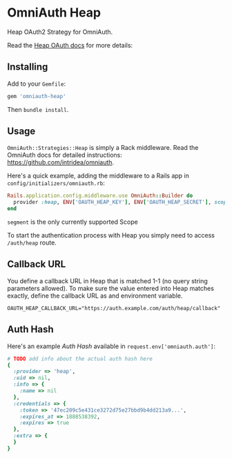 # OmniAuth Heap

Heap OAuth2 Strategy for OmniAuth.

Read the [Heap OAuth docs](https://github.com/heap/heap-partner-api-reference) for more details:

## Installing

Add to your `Gemfile`:

```ruby
gem 'omniauth-heap'
```

Then `bundle install`.

## Usage

`OmniAuth::Strategies::Heap` is simply a Rack middleware. Read the OmniAuth docs for detailed instructions: https://github.com/intridea/omniauth.

Here's a quick example, adding the middleware to a Rails app in `config/initializers/omniauth.rb`:

```ruby
Rails.application.config.middleware.use OmniAuth::Builder do
  provider :heap, ENV['OAUTH_HEAP_KEY'], ENV['OAUTH_HEAP_SECRET'], scope: 'segment'
end
```

`segment` is the only currently supported Scope

To start the authentication process with Heap you simply need to access `/auth/heap` route.

## Callback URL

You define a callback URL in Heap that is matched 1-1 (no query string parameters allowed).
To make sure the value entered into Heap matches exactly, define the callback URL as and environment variable.

```
OAUTH_HEAP_CALLBACK_URL="https://auth.example.com/auth/heap/callback"
```

## Auth Hash

Here's an example *Auth Hash* available in `request.env['omniauth.auth']`:

```ruby
# TODO add info about the actual auth hash here
{
  :provider => 'heap',
  :uid => nil,
  :info => {
    :name => nil
  },
  :credentials => {
    :token => '47ec209c5e431ce3272d75e27bbd9b4dd213a9...',
    :expires_at => 1888538392,
    :expires => true
  },
  :extra => {
  }
}
```
